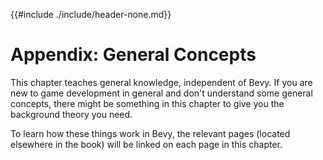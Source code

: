{{#include ./include/header-none.md}}

# Appendix: General Concepts

This chapter teaches general knowledge, independent of Bevy. If you are new to
game development in general and don't understand some general concepts, there
might be something in this chapter to give you the background theory you need.

To learn how these things work in Bevy, the relevant pages (located elsewhere
in the book) will be linked on each page in this chapter.
